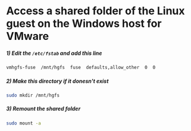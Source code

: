 # Access a shared folder of the Linux guest on the Windows host for VMware

##### 1) Edit the `/etc/fstab` and add this line
```bash
vmhgfs-fuse  /mnt/hgfs  fuse  defaults,allow_other  0  0
```
##### 2) Make this directory if it donesn't exist
```bash
sudo mkdir /mnt/hgfs
```
##### 3) Remount the shared folder
```bash
sudo mount -a
```
